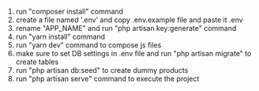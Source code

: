 1) run "composer install" command
2) create a file named '.env' and copy .env.example file and paste it .env
3) rename "APP_NAME" and run "php artisan key:generate" command
4) run "yarn install" command
5) run "yarn dev" command to compose js files
6) make sure to set DB settings in .env file and run "php artisan migrate" to create tables
7) run "php artisan db:seed" to create dummy products
8) run "php artisan serve" command to execute the project

